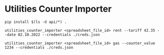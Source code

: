 # Utilities Counter Importer

```
pip install $(ls -d api/*) .
```

```
utilities_counter_importer <spreadsheet_file_id> rent --tariff 42.35 --date 02.10.2022 --credentials ./creds.json
```

```
utilities_counter_importer <spreadsheet_file_id> gas --counter_value 1234 --credentials ./creds.json
```
